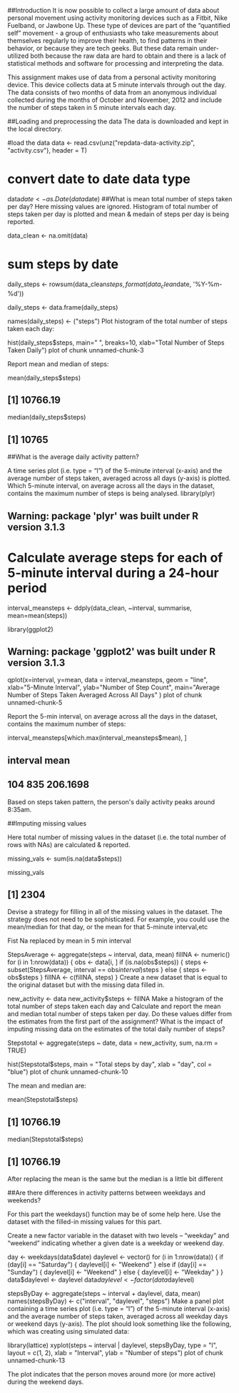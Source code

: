 ##Introduction It is now possible to collect a large amount of data about personal movement using activity monitoring devices such as a Fitbit, Nike Fuelband, or Jawbone Up. These type of devices are part of the “quantified self” movement - a group of enthusiasts who take measurements about themselves regularly to improve their health, to find patterns in their behavior, or because they are tech geeks. But these data remain under-utilized both because the raw data are hard to obtain and there is a lack of statistical methods and software for processing and interpreting the data.

This assignment makes use of data from a personal activity monitoring device. This device collects data at 5 minute intervals through out the day. The data consists of two months of data from an anonymous individual collected during the months of October and November, 2012 and include the number of steps taken in 5 minute intervals each day.

##Loading and preprocessing the data The data is downloaded and kept in the local directory.

#load the data
data <- read.csv(unz("repdata-data-activity.zip", "activity.csv"), header = T)

# convert date to date data type
data$date <- as.Date(data$date)
##What is mean total number of steps taken per day? Here missing values are ignored. Histogram of total number of steps taken per day is plotted and mean & medain of steps per day is being reported.

data_clean <- na.omit(data)

# sum steps by date
daily_steps <- rowsum(data_clean$steps, format(data_clean$date, '%Y-%m-%d'))

daily_steps <- data.frame(daily_steps)

names(daily_steps) <- ("steps") 
Plot histogram of the total number of steps taken each day:

hist(daily_steps$steps, main=" ", breaks=10, xlab="Total Number of Steps Taken Daily")
plot of chunk unnamed-chunk-3

Report mean and median of steps:

mean(daily_steps$steps)
## [1] 10766.19
median(daily_steps$steps)
## [1] 10765
##What is the average daily activity pattern?

A time series plot (i.e. type = “l”) of the 5-minute interval (x-axis) and the average number of steps taken, averaged across all days (y-axis) is plotted.
Which 5-minute interval, on average across all the days in the dataset, contains the maximum number of steps is being analysed.
library(plyr)
## Warning: package 'plyr' was built under R version 3.1.3
# Calculate average steps for each of 5-minute interval during a 24-hour period
interval_meansteps <- ddply(data_clean, ~interval, summarise, mean=mean(steps))

library(ggplot2)
## Warning: package 'ggplot2' was built under R version 3.1.3
qplot(x=interval, y=mean, data = interval_meansteps,  geom = "line",
      xlab="5-Minute Interval",
      ylab="Number of Step Count",
      main="Average Number of Steps Taken Averaged Across All Days"
      )
plot of chunk unnamed-chunk-5

Report the 5-min interval, on average across all the days in the dataset, contains the maximum number of steps:

interval_meansteps[which.max(interval_meansteps$mean), ]
##     interval     mean
## 104      835 206.1698
Based on steps taken pattern, the person's daily activity peaks around 8:35am.

##Imputing missing values

Here total number of missing values in the dataset (i.e. the total number of rows with NAs) are calculated & reported.

missing_vals <- sum(is.na(data$steps))

missing_vals
## [1] 2304
Devise a strategy for filling in all of the missing values in the dataset. The strategy does not need to be sophisticated. For example, you could use the mean/median for that day, or the mean for that 5-minute interval,etc

Fist Na replaced by mean in 5 min interval

StepsAverage <- aggregate(steps ~ interval, data, mean)
fillNA <- numeric()
for (i in 1:nrow(data)) {
    obs <- data[i, ]
    if (is.na(obs$steps)) {
        steps <- subset(StepsAverage, interval == obs$interval)$steps
    } else {
        steps <- obs$steps
    }
    fillNA <- c(fillNA, steps)
}
Create a new dataset that is equal to the original dataset but with the missing data filled in.

new_activity <- data
new_activity$steps <- fillNA
Make a histogram of the total number of steps taken each day and Calculate and report the mean and median total number of steps taken per day. Do these values differ from the estimates from the first part of the assignment? What is the impact of imputing missing data on the estimates of the total daily number of steps?

Stepstotal <- aggregate(steps ~ date, data = new_activity, sum, na.rm = TRUE)

hist(Stepstotal$steps, main = "Total steps by day", xlab = "day", col = "blue")
plot of chunk unnamed-chunk-10

The mean and median are:

mean(Stepstotal$steps)
## [1] 10766.19
median(Stepstotal$steps)
## [1] 10766.19
After replacing the mean is the same but the median is a little bit different

##Are there differences in activity patterns between weekdays and weekends?

For this part the weekdays() function may be of some help here. Use the dataset with the filled-in missing values for this part.

Create a new factor variable in the dataset with two levels – “weekday” and “weekend” indicating whether a given date is a weekday or weekend day.

day <- weekdays(data$date)
daylevel <- vector()
for (i in 1:nrow(data)) {
    if (day[i] == "Saturday") {
        daylevel[i] <- "Weekend"
    } else if (day[i] == "Sunday") {
        daylevel[i] <- "Weekend"
    } else {
        daylevel[i] <- "Weekday"
    }
}
data$daylevel <- daylevel
data$daylevel <- factor(data$daylevel)

stepsByDay <- aggregate(steps ~ interval + daylevel, data, mean)
names(stepsByDay) <- c("interval", "daylevel", "steps")
Make a panel plot containing a time series plot (i.e. type = “l”) of the 5-minute interval (x-axis) and the average number of steps taken, averaged across all weekday days or weekend days (y-axis). The plot should look something like the following, which was creating using simulated data:

library(lattice)
xyplot(steps ~ interval | daylevel, stepsByDay, type = "l", layout = c(1, 2), 
    xlab = "Interval", ylab = "Number of steps")
plot of chunk unnamed-chunk-13

The plot indicates that the person moves around more (or more active) during the weekend days.
